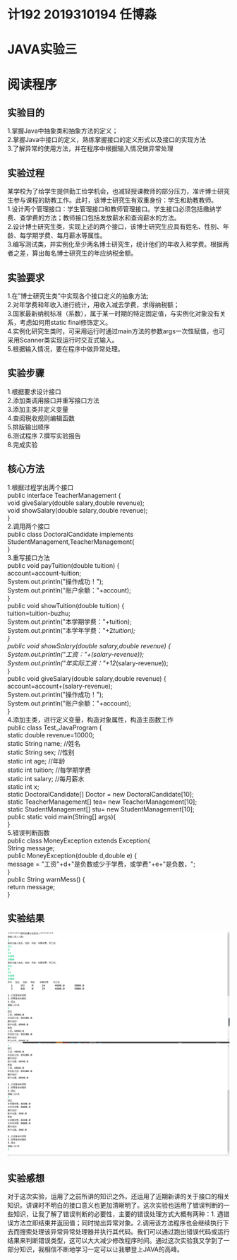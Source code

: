 # 计192 2019310194 任博淼

# JAVA实验三
# 阅读程序
## 实验目的
1.掌握Java中抽象类和抽象方法的定义；    
2.掌握Java中接口的定义，熟练掌握接口的定义形式以及接口的实现方法   
3.了解异常的使用方法，并在程序中根据输入情况做异常处理   
  
## 实验过程
某学校为了给学生提供勤工俭学机会，也减轻授课教师的部分压力，准许博士研究生参与课程的助教工作。此时，该博士研究生有双重身份：学生和助教教师。   
1.设计两个管理接口：学生管理接口和教师管理接口。学生接口必须包括缴纳学费、查学费的方法；教师接口包括发放薪水和查询薪水的方法。   
2.设计博士研究生类，实现上述的两个接口，该博士研究生应具有姓名、性别、年龄、每学期学费、每月薪水等属性。   
3.编写测试类，并实例化至少两名博士研究生，统计他们的年收入和学费。根据两者之差，算出每名博士研究生的年应纳税金额。   
  
## 实验要求
1.在”博士研究生类”中实现各个接口定义的抽象方法;   
2.对年学费和年收入进行统计，用收入减去学费，求得纳税额；   
3.国家最新纳税标准（系数），属于某一时期的特定固定值，与实例化对象没有关系，考虑如何用static  final修饰定义。   
4.实例化研究生类时，可采用运行时通过main方法的参数args一次性赋值，也可采用Scanner类实现运行时交互式输入。   
5.根据输入情况，要在程序中做异常处理。   
  
## 实验步骤
1.根据要求设计接口  
2.添加类调用接口并重写接口方法  
3.添加主类并定义变量  
4.查阅税收规则编辑函数    
5.排版输出顺序  
6.测试程序 
7.撰写实验报告  
8.完成实验 

## 核心方法
1.根据过程学出两个接口  
public interface TeacherManagement {  
	void giveSalary(double salary,double revenue);  
	void showSalary(double salary,double revenue);  
}  
2.调用两个接口  
public class DoctoralCandidate implements StudentManagement,TeacherManagement{  
}  
3.重写接口方法  
public void payTuition(double tuition) {  
		account=account-tuition;  
		System.out.println("操作成功！");  
		System.out.println("账户余额："+account);  
	}   
	public void showTuition(double tuition) {  
		tuition=tuition-buzhu;  
		System.out.println("本学期学费："+tuition);  
		System.out.println("本学年学费："+2*tuition);  
	}   
	public void showSalary(double salary,double revenue) {    
		System.out.println("工资："+(salary-revenue));  
		System.out.println("年实际工资："+12*(salary-revenue));  
	}  
	public void giveSalary(double salary,double revenue) {  
		account=account+(salary-revenue);  
		System.out.println("操作成功！");  
		System.out.println("账户余额："+account);  
	}  
4.添加主类，进行定义变量，构造对象属性，构造主函数工作  
  public class Test_JavaProgram {  
	static double revenue=10000;  
    static String name;     //姓名  
	  static String sex;      //性别  
	  static int age;         //年龄  
	  static int tuition;     //每学期学费  
	  static int salary;      //每月薪水  
	  static int x;  
	  static DoctoralCandidate[] Doctor = new  DoctoralCandidate[10];  
	  static TeacherManagement[] tea= new  TeacherManagement[10];  
	  static StudentManagement[] stu= new  StudentManagement[10];   
    public static void main(String[] args){  
    }  
 5.错误判断函数  
  public class MoneyException extends Exception{  
	String message;  
	public MoneyException(double d,double e) {  
		message = "工资"+d+"是负数或少于学费，或学费"+e+"是负数，";  
	}  
	public String warnMess() {  
		return message;  
	}  
## 实验结果
![1](https://github.com/RBMCOPY/experiment3/blob/main/0178204122b1f57595860ac55a548f9.png)
![2](https://github.com/RBMCOPY/experiment3/blob/main/1fd2c8376f0c9b371359f3b885ec02e.png)
  
## 实验感想
对于这次实验，运用了之前所讲的知识之外，还运用了近期新讲的关于接口的相关知识。讲课时不明白的接口意义也更加清晰明了。这次实验也运用了错误判断的一些知识，让我了解了错误判断的必要性，主要的错误处理方式大概有两种：1. 遇错误方法立即结束并返回值；同时抛出异常对象。2.调用该方法程序也会继续执行下去而搜索处理该异常异常处理器并执行其代码。我们可以通过跑出错误代码或运行结果来判断错误类型，这可以大大减少修改程序时间。通过这次实验我又学到了一部分知识，我相信不断地学习一定可以让我攀登上JAVA的高峰。
